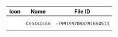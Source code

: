 | Icon | Name | File ID |
| ---  | ---  | ---     |
| ![](CrossIcon.png) | `CrossIcon` | `-7991997088291664513` |
